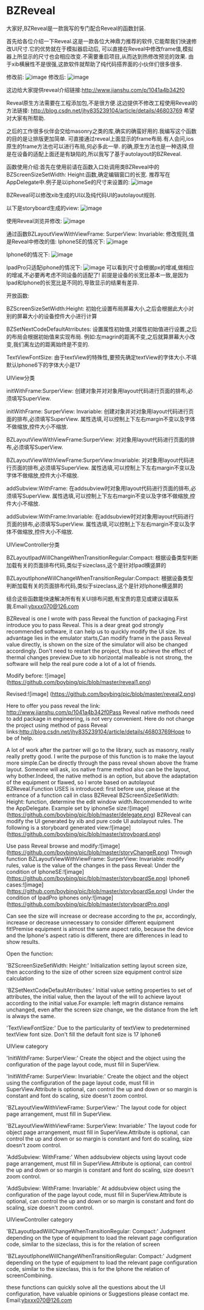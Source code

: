 BZReveal
==============

大家好,BZReveal是一款我写的专门配合Reveal的函数封装.

首先给各位介绍一下Reveal.这是一款各位大神鼎力推荐的软件,它能帮我们快速修改UI尺寸.它的优势就在于模拟器启动后,
可以直接在Reveal中修改frame值,模拟器上所显示的尺寸也会相应改变.不需要重启项目,从而达到热修改预览的效果.
由于xib横展性不是很强,这款软件就帮助了纯代码搭界面的小伙伴们很多很多.

修改前:
![image](https://github.com/boybing/pic/blob/master/reveal1.png)
修改后:
![image](https://github.com/boybing/pic/blob/master/reveal2.png)
 
 
这边给大家提供reveal介绍链接:http://www.jianshu.com/p/1041a4b342f0

Reveal原生方法需要在工程添加包,不是很方便.这边提供不修改工程使用Reveal的方法链接:
http://blog.csdn.net/jhy835239104/article/details/46803769
希望对大家有所帮助.

之后的工作很多伙伴会交给masonry之类的库,确实的确蛮好用的.我编写这个函数的目的是让排版更加简单.
可直接通过reveal上面显示的frame布局.有人会问,ios原生的frame方法也可以进行布局,何必多此一举.
的确,原生方法也是一种选择,但是在设备的适配上面还是有缺陷的,所以我写了基于autolayout的BZReveal.

函数使用介绍:首先在使用前请在函数入口处调用类BZReveal中的BZScreenSizeSetWidth: Height:函数,确定编辑窗口的长宽.
推荐写在AppDelegate中.例子是以iphoneSe的尺寸来设置的:
![image](https://github.com/boybing/pic/blob/master/delegate.png)

BZReveal可以修改xib生成的UI以及纯代码UI的autolayout规则.

以下是storyboard生成的view:
![image](https://github.com/boybing/pic/blob/master/stroyboard.png)

使用Reveal浏览并修改:
![image](https://github.com/boybing/pic/blob/master/storyChangeR.png)

通过函数BZLayoutViewWithViewFrame: SurperView: Invariable: 修改规则,值是Reveal中修改的值:
IphoneSE的情况下:
![image](https://github.com/boybing/pic/blob/master/storyboardSe.png)

Iphone6的情况下:
![image](https://github.com/boybing/pic/blob/master/storyboardSe.png)

IpadPro只适配iphone的情况下:
![image](https://github.com/boybing/pic/blob/master/storyboardPro.png)
可以看到尺寸会根据px的增减,做相应的增减,不必要再考虑不同设备的适配了!
前提是设备的长宽比基本一致,是因为Ipad和Iphone的长宽比是不同的,导致显示的结果有差异.

开放函数:

BZScreenSizeSetWidth:Height:
初始化设置布局屏幕大小,之后会根据此大小对别的屏幕大小的设备控件大小进行计算

BZSetNextCodeDefaultAtrributes:
设置属性初始值,对属性初始值进行设置,之后的布局会根据初始值来实现布局.
例如:左magrin的距离不变,之后就算屏幕大小改变,我们离左边的距离始终是不变的.

TextViewFontSize:
由于textView的特殊性,要预先确定textView的字体大小.不填默认Iphone6下的字体大小是17

UIView分类

initWithFrame:SurperView:
创建对象并对对象用layout代码进行页面的排布,必须填写SuperView.

initWithFrame: SurperView: Invariable:
创建对象并对对象用layout代码进行页面的排布,必须填写SuperView.
属性选填,可以控制上下左右margin不变以及字体不做缩放,控件大小不缩放.

BZLayoutViewWithViewFrame:SurperView:
对对象用layout代码进行页面的排布,必须填写SuperView.

BZLayoutViewWithViewFrame:SurperView:Invariable:
对对象用layout代码进行页面的排布,必须填写SuperView.
属性选填,可以控制上下左右margin不变以及字体不做缩放,控件大小不缩放.

addSubview:WithFrame:
在addsubview时对象用layout代码进行页面的排布,必须填写SuperView.
属性选填,可以控制上下左右margin不变以及字体不做缩放,控件大小不缩放.

addSubview:WithFrame:Invariable:
在addsubview时对对象用layout代码进行页面的排布,必须填写SuperView.
属性选填,可以控制上下左右margin不变以及字体不做缩放,控件大小不缩放.


UIViewController分类

BZLayoutIpadWillChangeWhenTransitionRegular:Compact:
根据设备类型判断加载有关的页面排布代码,类似于sizeclass,这个是针对Ipad横竖屏的

BZLayoutIphoneWillChangeWhenTransitionRegular:Compact:
根据设备类型判断加载有关的页面排布代码,类似于sizeclass,这个是针对Iphone横竖屏的

结合这些函数能快速解决所有有关UI排布问题,有宝贵的意见或建议请联系我.Email:ybxxx070@126.com


BZReveal is one I wrote with pass Reveal the function of packaging.First introduce you to pass Reveal. This is a dear great god strongly recommended software, it can help us to quickly modify the UI size. Its advantage lies in the emulator starts,Can modify frame in the pass Reveal value directly, is shown on the size of the simulator will also be changed accordingly. Don't need to restart the project, thus to achieve the effect of thermal changes preview.Due to xib horizontal malleable is not strong, the software will help the real pure code a lot of a lot of friends.

Modify before:
![image] (https://github.com/boybing/pic/blob/master/reveal1.png)

Revised:![image] (https://github.com/boybing/pic/blob/master/reveal2.png)

Here to offer you pass reveal the link: http://www.jianshu.com/p/1041a4b342f0Pass Reveal native methods need to add package in engineering, is not very convenient. 
Here do not change the project using method of pass Reveal links:http://blog.csdn.net/jhy835239104/article/details/46803769Hope to be of help.

A lot of work after the partner will go to the library, such as masonry, really really pretty good. I write the purpose of this function is to make the layout more simple.Can be directly through the pass reveal shown above the frame layout. Someone will ask, ios native frame method also can be the layout, why bother.Indeed, the native method is an option, but above the adaptation of the equipment or flawed, so I wrote based on autolayout BZReveal.Function USES is introduced: first before use, please at the entrance of a function call in class BZReveal BZScreenSizeSetWidth: Height: function, determine the edit window width.Recommended to write the AppDelegate. Example set by iphoneSe size:![image] (https://github.com/boybing/pic/blob/master/delegate.png)
BZReveal can modify the UI generated by xib and pure code UI autolayout rules.
The following is a storyboard generated view:![image] (https://github.com/boybing/pic/blob/master/stroyboard.png)

Use pass Reveal browse and modify:![image] (https://github.com/boybing/pic/blob/master/storyChangeR.png)
Through function BZLayoutViewWithViewFrame: SurperView: Invariable: modify rules, value is the value of the changes in the pass Reveal:
Under the condition of IphoneSE:![image] (https://github.com/boybing/pic/blob/master/storyboardSe.png)
Iphone6 cases:![image] (https://github.com/boybing/pic/blob/master/storyboardSe.png)
Under the condition of IpadPro iphones only:![image] (https://github.com/boybing/pic/blob/master/storyboardPro.png)

Can see the size will increase or decrease according to the px, accordingly, increase or decrease unnecessary to consider different equipment fit!Premise equipment is almost the same aspect ratio, because the device and the Iphone's aspect ratio is different, there are differences in lead to show results.

Open the function:

'BZScreenSizeSetWidth: Height:'
Initialization setting layout screen size, then according to the size of other screen size equipment control size calculation

'BZSetNextCodeDefaultAtrributes:'
Initial value setting properties to set of attributes, the initial value, then the layout of the will to achieve layout according to the initial value.For example: left magrin distance remains unchanged, even after the screen size change, we the distance from the left is always the same.

'TextViewFontSize:'
Due to the particularity of textView to predetermined textView font size. Don't fill the default font size is 17 Iphone6

UIView category

'InitWithFrame: SurperView:'
Create the object and the object using the configuration of the page layout code, must fill in SuperView.

'InitWithFrame: SurperView: Invariable:'
Create the object and the object using the configuration of the page layout code, must fill in SuperView.Attribute is optional, can control the up and down or so margin is constant and font do scaling, size doesn't zoom control.

'BZLayoutViewWithViewFrame: SurperView:'
The layout code for object page arrangement, must fill in SuperView.

'BZLayoutViewWithViewFrame: SurperView: Invariable:'
The layout code for object page arrangement, must fill in SuperView.Attribute is optional, can control the up and down or so margin is constant and font do scaling, size doesn't zoom control.

'AddSubview: WithFrame:'
When addsubview objects using layout code page arrangement, must fill in SuperView.Attribute is optional, can control the up and down or so margin is constant and font do scaling, size doesn't zoom control.

'AddSubview: WithFrame: Invariable:'
At addsubview object using the configuration of the page layout code, must fill in SuperView.Attribute is optional, can control the up and down or so margin is constant and font do scaling, size doesn't zoom control.

UIViewController category

'BZLayoutIpadWillChangeWhenTransitionRegular: Compact:'
Judgment depending on the type of equipment to load the relevant page configuration code, similar to the sizeclass, this is for the relation of screen

'BZLayoutIphoneWillChangeWhenTransitionRegular: Compact:'
Judgment depending on the type of equipment to load the relevant page configuration code, similar to the sizeclass, this is for the Iphone the relation of screenCombining.

these functions can quickly solve all the questions about the UI configuration, have valuable opinions or Suggestions please contact me. Email:ybxxx070@126.com
